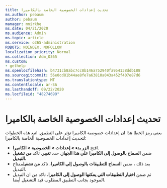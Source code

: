 ```yaml
---
title: تحديث إعدادات الخصوصية الخاصة بالكاميرا
ms.author: pebaum
author: pebaum
manager: mnirkhe
ms.date: 04/21/2020
ms.audience: Admin
ms.topic: article
ms.service: o365-administration
ROBOTS: NOINDEX, NOFOLLOW
localization_priority: Normal
ms.collection: Adm_O365
ms.custom:
- gethelp
ms.openlocfilehash: b4731cb8abc7cc8b146a752940fa954138ddb188
ms.sourcegitcommit: 56e0cd81b44ae8fe7a63810a043a452f407e87d6
ms.translationtype: MT
ms.contentlocale: ar-SA
ms.lasthandoff: 09/22/2020
ms.locfileid: "48274699"
---
```

# <a name="update-your-cameras-privacy-settings"></a>تحديث إعدادات الخصوصية الخاصة بالكاميرا

يعني رمز الخطا هذا ان إعدادات خصوصية الكاميرا تؤثر علي التطبيق. اتبع هذه الخطوات لتحديث إعدادات الخصوصية الخاصة بالكاميرا:

- افتح **الزر بدء > إعدادات > الخصوصية > الكاميرا**.
- ضمن **السماح بالوصول إلى الكاميرا علي هذا الجهاز**، حدد **تغيير**. تاكد **من تشغيل التبديل.**
- بعد ذلك ، ضمن **السماح للتطبيقات بالوصول إلى الكاميرا**، تاكد **من تشغيل**مفتاح التبديل.
- ثم ضمن **اختيار التطبيقات التي يمكنها الوصول إلى الكاميرا**، تاكد من ان التبديل الموجود بجانب التطبيق المطلوب قيد التشغيل أيضا.
